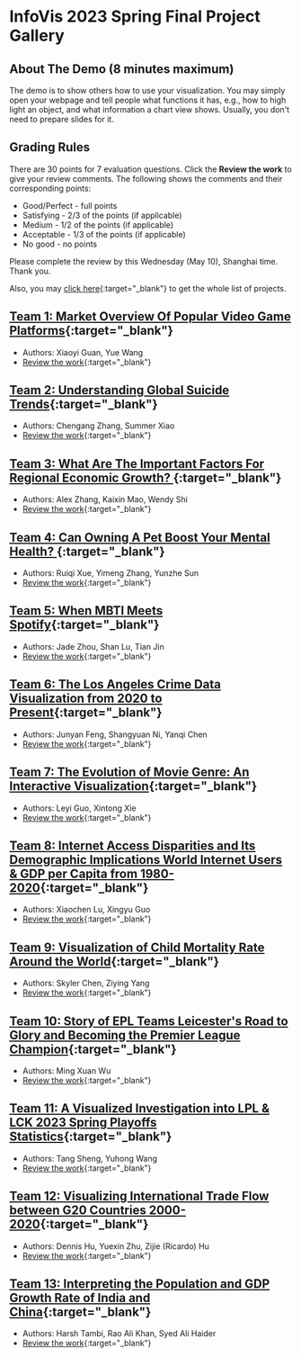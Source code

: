# InfoVis 2023 Spring Final Project Gallery
## About The Demo (8 minutes maximum)
The demo is to show others how to use your visualization. You may simply open your webpage and tell people what functions it has, e.g., how to high light an object, and what information a chart view shows. Usually, you don't need to prepare slides for it.

## Grading Rules
There are 30 points for 7 evaluation questions. Click the **Review the work** to give your review comments. The following shows the comments and their corresponding points:
- Good/Perfect - full points
- Satisfying - 2/3 of the points (if applicable)
- Medium - 1/2 of the points (if applicable)
- Acceptable - 1/3 of the points (if applicable)
- No good - no points

Please complete the review by this Wednesday (May 10), Shanghai time. Thank you.

Also, you may [click here](https://docs.google.com/spreadsheets/d/1hMcUZ2KHmrricBKRcA_XVICOFhwBy9pWnBaceYFlO64/edit?usp=sharing){:target="_blank"} to get the whole list of projects. 

## [Team 1: Market Overview Of Popular Video Game Platforms](./team1/index.html){:target="_blank"} 
- Authors: Xiaoyi Guan, Yue Wang
- [Review the work](https://forms.gle/WMpqWLx1cZkt6ziV9){:target="_blank"} 

## [Team 2: Understanding Global Suicide Trends](./team2/index.html){:target="_blank"} 
- Authors: Chengang Zhang, Summer Xiao 
- [Review the work](https://forms.gle/DotdHKZ6nPsC3Skq9){:target="_blank"}

## [Team 3: What Are The Important Factors For Regional Economic Growth? ](./team3/index.html){:target="_blank"} 
- Authors: Alex Zhang, Kaixin Mao, Wendy Shi  
- [Review the work](https://forms.gle/fEXYYU1ZtuYaiWxo7){:target="_blank"}

## [Team 4: Can Owning A Pet Boost Your Mental Health? ](./team4/main.html){:target="_blank"} 
- Authors: Ruiqi Xue, Yimeng Zhang, Yunzhe Sun
- [Review the work](https://forms.gle/yRSqsxah36r17ugu9){:target="_blank"}

## [Team 5: When MBTI Meets Spotify](./team5/index.html){:target="_blank"} 
- Authors: Jade Zhou, Shan Lu, Tian Jin 
- [Review the work](https://forms.gle/ctNKahNf1oJrpa1W6){:target="_blank"}

## [Team 6: The Los Angeles Crime Data Visualization from 2020 to Present](./team6/index.html){:target="_blank"} 
- Authors: Junyan Feng, Shangyuan Ni, Yanqi Chen 
- [Review the work](https://forms.gle/aexqaXKBXPQGj3N96){:target="_blank"}

## [Team 7: The Evolution of Movie Genre: An Interactive Visualization](./team7/index.html){:target="_blank"} 
- Authors: Leyi Guo, Xintong Xie
- [Review the work](https://forms.gle/aL3LhdYqNS1on4yV7){:target="_blank"}

## [Team 8: Internet Access Disparities and Its Demographic Implications World Internet Users & GDP per Capita from 1980-2020](./team8/index.html){:target="_blank"} 
- Authors: Xiaochen Lu, Xingyu Guo
- [Review the work](https://forms.gle/sihmvy9kGJJCzhL58){:target="_blank"}

## [Team 9: Visualization of Child Mortality Rate Around the World](./team9/index.html){:target="_blank"} 
- Authors: Skyler Chen, Ziying Yang
- [Review the work](https://forms.gle/RqQ5V9SnG3sNbgQs9){:target="_blank"}

## [Team 10: Story of EPL Teams Leicester's Road to Glory and Becoming the Premier League Champion](./team10/Leicester.html){:target="_blank"} 
- Authors: Ming Xuan Wu
- [Review the work](https://forms.gle/tV5TJAPSTnLjp2Ja7){:target="_blank"}

## [Team 11: A Visualized Investigation into LPL & LCK 2023 Spring Playoffs Statistics](./team11/index.html){:target="_blank"} 
- Authors: Tang Sheng, Yuhong Wang
- [Review the work](https://forms.gle/MgL7kujNYjQJfxLP7){:target="_blank"}

## [Team 12: Visualizing International Trade Flow between G20 Countries 2000-2020](./team12/index.html){:target="_blank"} 
- Authors: Dennis Hu, Yuexin Zhu, Zijie (Ricardo) Hu
- [Review the work](https://forms.gle/p7W7GmfNaeGvaazu9){:target="_blank"}

## [Team 13: Interpreting the Population and GDP Growth Rate of India and China](./team13/index.html){:target="_blank"} 
- Authors: Harsh Tambi, Rao Ali Khan, Syed Ali Haider
- [Review the work](https://forms.gle/cG7YaJhBsAPPGLb38){:target="_blank"}